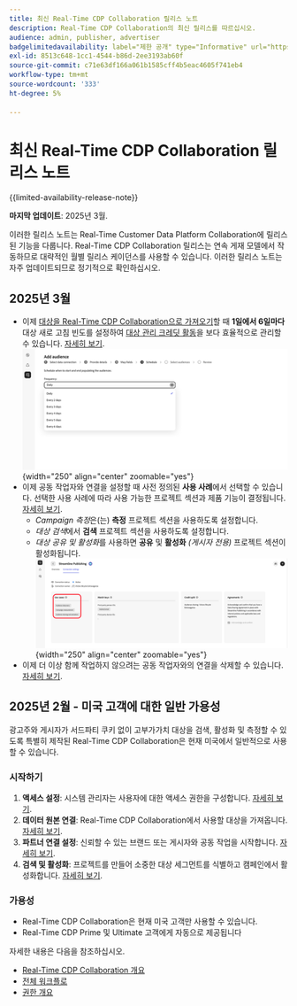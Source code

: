 ```yaml
---
title: 최신 Real-Time CDP Collaboration 릴리스 노트
description: Real-Time CDP Collaboration의 최신 릴리스를 따르십시오.
audience: admin, publisher, advertiser
badgelimitedavailability: label="제한 공개" type="Informative" url="https://helpx.adobe.com/legal/product-descriptions/real-time-customer-data-platform-collaboration.html newtab=true"
exl-id: 8513c648-1cc1-4544-b86d-2ee3193ab60f
source-git-commit: c71e63df166a061b1585cff4b5eac4605f741eb4
workflow-type: tm+mt
source-wordcount: '333'
ht-degree: 5%

---
```


# 최신 Real-Time CDP Collaboration 릴리스 노트

{{limited-availability-release-note}}

**마지막 업데이트**: 2025년 3월.

이러한 릴리스 노트는 Real-Time Customer Data Platform Collaboration에 릴리스된 기능을 다룹니다. Real-Time CDP Collaboration 릴리스는 연속 게재 모델에서 작동하므로 대략적인 월별 릴리스 케이던스를 사용할 수 있습니다. 이러한 릴리스 노트는 자주 업데이트되므로 정기적으로 확인하십시오.

## 2025년 3월

* 이제 [대상을 Real-Time CDP Collaboration으로 가져오기](/help/guide/setup/onboard-audiences.md)할 때 **1일에서 6일마다**&#x200B;대상 새로 고침 빈도를 설정하여 [대상 관리 크레딧 활동](/help/guide/setup/my-activity.md#types-of-activities)을 보다 효율적으로 관리할 수 있습니다. [자세히 보기](/help/guide/setup/onboard-audiences.md#schedule). <br> ![대상자 멤버십을 업데이트하기 위한 다른 빈도 간격을 보여 주는 예약 화면입니다.](/help/assets/setup/add-manage-audiences/Step-Schedule-Set-Frequency.png "대상자 멤버십을 업데이트하기 위한 다른 빈도 간격을 보여 주는 예약 화면"){width="250" align="center" zoomable="yes"}
* 이제 공동 작업자와 연결을 설정할 때 사전 정의된 **사용 사례**&#x200B;에서 선택할 수 있습니다. 선택한 사용 사례에 따라 사용 가능한 프로젝트 섹션과 제품 기능이 결정됩니다. [자세히 보기](/help/guide/collaborate/manage-projects.md#project-use-cases).
   * *Campaign 측정*&#x200B;은(는) **측정** 프로젝트 섹션을 사용하도록 설정합니다.
   * *대상 검색*&#x200B;에서 **검색** 프로젝트 섹션을 사용하도록 설정합니다.
   * *대상 공유 및 활성화*&#x200B;를 사용하면 **공유** 및 **활성화** *(게시자 전용)* 프로젝트 섹션이 활성화됩니다. <br> ![연결 보기에서 강조 표시된 사용 사례입니다.](/help/assets/release-notes/2025/use-cases.png "연결 보기에서 강조 표시된 사용 사례입니다."){width="250" align="center" zoomable="yes"}
* 이제 더 이상 함께 작업하지 않으려는 공동 작업자와의 연결을 삭제할 수 있습니다. [자세히 보기](/help/guide/connect/establishing-connections.md#delete-connections).


## 2025년 2월 - 미국 고객에 대한 일반 가용성

광고주와 게시자가 서드파티 쿠키 없이 고부가가치 대상을 검색, 활성화 및 측정할 수 있도록 특별히 제작된 Real-Time CDP Collaboration은 현재 미국에서 일반적으로 사용할 수 있습니다.

### 시작하기

1. **액세스 설정**: 시스템 관리자는 사용자에 대한 액세스 권한을 구성합니다. [자세히 보기](/help/guide/permissions/manage-user-access.md#RTCDP-collaboration-access).
2. **데이터 원본 연결**: Real-Time CDP Collaboration에서 사용할 대상을 가져옵니다. [자세히 보기](/help/guide/setup/onboard-audiences.md).
3. **파트너 연결 설정**: 신뢰할 수 있는 브랜드 또는 게시자와 공동 작업을 시작합니다. [자세히 보기](/help/guide/connect/establishing-connections.md).
4. **검색 및 활성화**: 프로젝트를 만들어 소중한 대상 세그먼트를 식별하고 캠페인에서 활성화합니다. [자세히 보기](/help/guide/collaborate/manage-projects.md).

### 가용성

* Real-Time CDP Collaboration은 현재 미국 고객만 사용할 수 있습니다.
* Real-Time CDP Prime 및 Ultimate 고객에게 자동으로 제공됩니다

자세한 내용은 다음을 참조하십시오.

* [Real-Time CDP Collaboration 개요](/help/guide/home.md)
* [전체 워크플로](/help/guide/end-to-end-workflow.md)
* [권한 개요](/help/guide/permissions/overview.md)
